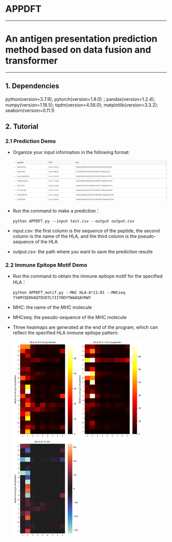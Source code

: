 # APPDFT

_ _  _ _

# An antigen presentation prediction method based on data fusion and transformer

_ _ _ _

## 1.  Dependencies

python(version=3.7.9); pytorch(version=1.8.0)；pandas(version=1.2.4); numpy(version=1.18.5); tqdm(version=4.56.0); matplotlib(version=3.3.2); seaborn(version=0.11.1)

## 2. Tutorial

### 2.1 Prediction Demo

- Organize your input information in the following format:
  
  ![Alternative text](./input.png)

- Run the command to make a prediction：
  
  ```console
  python APPDFT.py --input test.csv --output output.csv
  ```

- input.csv: the first column is the sequence of the peptide, the second column is the name of the HLA, and the third column is the pseudo-sequence of the HLA

- output.csv: the path where you want to save the prediction results

### 2.2 Immune Epitope Motif Demo

- Run the command to obtain the immune epitope motif for the specified HLA：
  
  ```console
  python APPDFT_motif.py --MHC HLA-A*11:01 --MHCseq YYAMYQENVAQTDVDTLYIIYRDYTWAAQAYRWY
  ```

- MHC: the name of the MHC molecule

- MHCseq: the pseudo-sequence of the MHC molecule

- Three heatmaps are generated at the end of the program, which can reflect the specified HLA immune epitope pattern:
  
  <img title="" src="./HLA-A1101(postive).jpg" alt="Alternative text" width="202"><img title="" src="HLA-A1101(negative).jpg" alt="Alternative text" width="202"><img title="" src="HLA-A1101.jpg" alt="Alternative text" width="207">